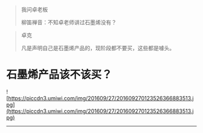 > 我问卓老板
> 
> 柳笛禅音：不知卓老师讲过石墨烯没有？

> 卓克
> 
> 凡是声明自己是石墨烯产品的，现阶段都不要买，这些都是噱头。

# 石墨烯产品该不该买？

![https://piccdn3.umiwi.com/img/201609/27/201609270123526366883513.jpg](https://piccdn3.umiwi.com/img/201609/27/201609270123526366883513.jpg)

---
